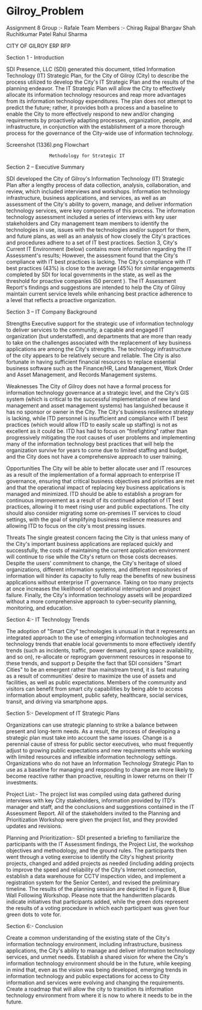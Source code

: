 # Gilroy_Problem

Assignment 8
Group :- Rafale
Team Members :-
Chirag Rajpal
Bhargav Shah
Ruchitkumar Patel
Rahul Sharma

CITY OF GILROY
ERP RFP

Section 1 - Introduction

SDI Presence, LLC (SDI) generated this document, titled Information Technology (IT) Strategic Plan, for 
the City of Gilroy (City) to describe the process utilized to develop the City's IT Strategic Plan and the 
results of the planning endeavor. The IT Strategic Plan will allow the City to effectively allocate its 
information technology resources and reap more advantages from its information technology expenditures. 
The plan does not attempt to predict the future; rather, it provides both a process and a baseline to enable 
the City to more effectively respond to new and/or changing requirements by proactively adapting 
processes, organization, people, and infrastructure, in conjunction with the establishment of a more 
thorough process for the governance of the City-wide use of information technology.

Screenshot (1336).png
					            Flowchart



				    Methodology for Strategic IT

Section 2 – Executive Summary

SDI developed the City of Gilroy's Information Technology (IT) Strategic Plan after a lengthy process 
of data collection, analysis, collaboration, and review, which included interviews and workshops. 
Information technology infrastructure, business applications, and services, as well as an assessment 
of the City's ability to govern, manage, and deliver information technology services, were key 
components of this process. The information technology assessment included a series of interviews 
with key user stakeholders and City management team members to identify the technologies in use,
 issues with the technologies and/or support for them, and future plans, as well as an analysis of how 
closely the City's practices and procedures adhere to a set of IT best practices. Section 3, City's 
Current IT Environment (below) contains more information regarding the IT Assessment's results;
However, the assessment found that the City's compliance with IT best practices is lacking.
The City's compliance with IT best practices (43%) is close to the average (45%) for similar engagements completed by SDI for local governments in the state, as well as the threshold for proactive companies (50 percent ). The IT Assessment Report's findings and suggestions are intended to help the City of Gilroy maintain current service levels while enhancing best practice adherence to a level that reflects a proactive organization.





Section 3 – IT Company Background

Strengths
Executive support for the strategic use of information technology to deliver services to the community,
a capable and engaged IT organization (but understaffed), and departments that are more than ready
 to take on the challenges associated with the replacement of key business applications are among 
the City's strengths. The technology infrastructure of the city appears to be relatively secure and 
reliable. The City is also fortunate in having sufficient financial resources to replace essential 
business software such as the Finance/HR, Land Management, Work Order and Asset Management, 
and Records Management systems.


Weaknesses
The City of Gilroy does not have a formal process for information technology governance at a strategic
 level, and the City's GIS system (which is critical to the successful implementation of new land 
management and asset management systems) has languished because it has no sponsor or 
owner in the City. The City's business resilience strategy is lacking, while ITD personnel is insufficient 
and compliance with IT best practices (which would allow ITD to easily scale up staffing) is not as 
excellent as it could be. ITD has had to focus on "firefighting" rather than progressively mitigating 
the root causes of user problems and implementing many of the information technology best practices 
that will help the organization survive for years to come due to limited staffing and budget, and 
the City does not have a comprehensive approach to user training.


Opportunities
The City will be able to better allocate user and IT resources as a result of the implementation of 
a formal approach to enterprise IT governance, ensuring that critical business objectives and 
priorities are met and that the operational impact of replacing key business applications is managed
and minimized. ITD should be able to establish a program for continuous improvement as a result
of its continued adoption of IT best practices, allowing it to meet rising user and public expectations. 
The city should also consider migrating some on-premises IT services to cloud settings, with the 
goal of simplifying business resilience measures and allowing ITD to focus on the city's most 
pressing issues.


Threats
The single greatest concern facing the City is that unless many of the City's important business
applications are replaced quickly and successfully, the costs of maintaining the current application 
environment will continue to rise while the City's return on those costs decreases. Despite the 
users' commitment to change, the City's heritage of siloed organizations, different information 
systems, and different repositories of information will hinder its capacity to fully reap the benefits 
of new business applications without enterprise IT governance. Taking on too many projects at 
once increases the likelihood of operational interruption and project failure. Finally, the City's 
information technology assets will be jeopardized without a more comprehensive approach to 
cyber-security planning, monitoring, and education.


Section 4:- IT Technology Trends

The adoption of "Smart City" technologies is unusual in that it represents an integrated approach to the use of emerging information technologies and technology trends that enable local governments to more effectively identify trends (such as incidents, traffic, power demand, parking space availability, and so on), re-allocate or reprogram government resources in response to these trends, and support p Despite the fact that SDI considers "Smart Cities" to be an emergent rather than mainstream trend, it is fast maturing as a result of communities' desire to maximize the use of assets and facilities, as well as public expectations. Members of the community and visitors can benefit from smart city capabilities by being able to access information about employment, public safety, healthcare, social services, transit, and driving via smartphone apps.

Section 5:- Development of IT Strategic Plans

Organizations can use strategic planning to strike a balance between present and long-term needs. As a result, the process of developing a strategic plan must take into account the same issues. Change is a perennial cause of stress for public sector executives, who must frequently adjust to growing public expectations and new requirements while working with limited resources and inflexible information technology settings. Organizations who do not have an Information Technology Strategic Plan to use as a baseline for managing and responding to change are more likely to become reactive rather than proactive, resulting in lower returns on their IT investments.

Project List:- 
The project list was compiled using data gathered during interviews with key City stakeholders, information provided by ITD's manager and staff, and the conclusions and suggestions contained in the IT Assessment Report. All of the stakeholders invited to the Planning and Prioritization Workshop were given the project list, and they provided updates and revisions.

Planning and Prioritization:-
SDI presented a briefing to familiarize the participants with the IT Assessment findings, the Project List, the workshop objectives and methodology, and the ground rules. The participants then went through a voting exercise to identify the City's highest priority projects, changed and added projects as needed (including adding projects to improve the speed and reliability of the City's Internet connection, establish a data warehouse for CCTV inspection video, and implement a registration system for the Senior Center), and revised the preliminary timeline. The results of the planning session are depicted in Figure 8, Blue Wall Following Workshop. Please note that the handwritten placards indicate initiatives that participants added, while the green dots represent the results of a voting procedure in which each participant was given four green dots to vote for.



Section 6:- Conclusion

Create a common understanding of the existing state of the City's information technology environment, including infrastructure, business applications, the City's ability to manage and deliver information technology services, and unmet needs. Establish a shared vision for where the City's information technology environment should be in the future, while keeping in mind that, even as the vision was being developed, emerging trends in information technology and public expectations for access to City information and services were evolving and changing the requirements. Create a roadmap that will allow the city to transition its information technology environment from where it is now to where it needs to be in the future.
